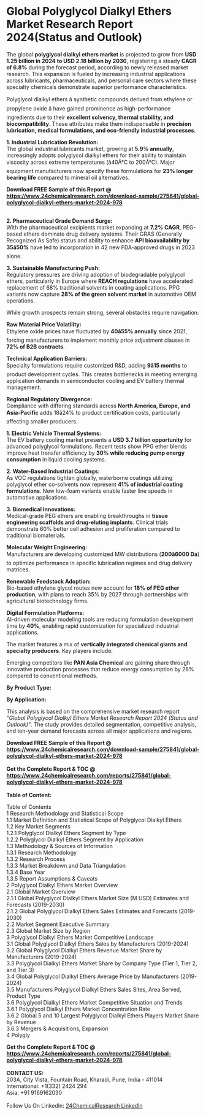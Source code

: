 <h1>Global Polyglycol Dialkyl Ethers Market Research Report 2024(Status and Outlook)</h1><p>The global <strong>polyglycol dialkyl ethers market</strong> is projected to grow from <strong>USD 1.25 billion in 2024 to USD 2.18 billion by 2030</strong>, registering a steady <strong>CAGR of 6.8%</strong> during the forecast period, according to newly released market research. This expansion is fueled by increasing industrial applications across lubricants, pharmaceuticals, and personal care sectors where these specialty chemicals demonstrate superior performance characteristics.</p><p>Polyglycol dialkyl ethers â synthetic compounds derived from ethylene or propylene oxide â have gained prominence as high-performance ingredients due to their <strong>excellent solvency, thermal stability, and biocompatibility</strong>. These attributes make them indispensable in <strong>precision lubrication, medical formulations, and eco-friendly industrial processes</strong>.</p><p><strong>1. Industrial Lubrication Revolution:</strong><br>
The global industrial lubricants market, growing at <strong>5.9% annually</strong>, increasingly adopts polyglycol dialkyl ethers for their ability to maintain viscosity across extreme temperatures (â40Â°C to 200Â°C). Major equipment manufacturers now specify these formulations for <strong>23% longer bearing life</strong> compared to mineral oil alternatives.</p><div><b>Download FREE Sample of this Report @ 
            <a href="https://www.24chemicalresearch.com/download-sample/275841/global-polyglycol-dialkyl-ethers-market-2024-978">
            https://www.24chemicalresearch.com/download-sample/275841/global-polyglycol-dialkyl-ethers-market-2024-978</a></b></div><br><p><strong>2. Pharmaceutical Grade Demand Surge:</strong><br>
With the pharmaceutical excipients market expanding at <strong>7.2% CAGR</strong>, PEG-based ethers dominate drug delivery systems. Their GRAS (Generally Recognized As Safe) status and ability to enhance <strong>API bioavailability by 35â50%</strong> have led to incorporation in 42 new FDA-approved drugs in 2023 alone.</p><p><strong>3. Sustainable Manufacturing Push:</strong><br>
Regulatory pressures are driving adoption of biodegradable polyglycol ethers, particularly in Europe where <strong>REACH regulations</strong> have accelerated replacement of 68% traditional solvents in coating applications. PPG variants now capture <strong>28% of the green solvent market</strong> in automotive OEM operations.</p><p>While growth prospects remain strong, several obstacles require navigation:</p><p><strong>Raw Material Price Volatility:</strong><br>
    Ethylene oxide prices have fluctuated by <strong>40â55% annually</strong> since 2021, forcing manufacturers to implement monthly price adjustment clauses in <strong>72% of B2B contracts</strong>.</p><p><strong>Technical Application Barriers:</strong><br>
    Specialty formulations require customized R&amp;D, adding <strong>9â15 months</strong> to product development cycles. This creates bottlenecks in meeting emerging application demands in semiconductor cooling and EV battery thermal management.</p><p><strong>Regional Regulatory Divergence:</strong><br>
    Compliance with differing standards across <strong>North America, Europe, and Asia-Pacific</strong> adds 18â24% to product certification costs, particularly affecting smaller producers.</p><p><strong>1. Electric Vehicle Thermal Systems:</strong><br>
The EV battery cooling market presents a <strong>USD 3.7 billion opportunity</strong> for advanced polyglycol formulations. Recent tests show PPG ether blends improve heat transfer efficiency by <strong>30% while reducing pump energy consumption</strong> in liquid cooling systems.</p><p><strong>2. Water-Based Industrial Coatings:</strong><br>
As VOC regulations tighten globally, waterborne coatings utilizing polyglycol ether co-solvents now represent <strong>41% of industrial coating formulations</strong>. New low-foam variants enable faster line speeds in automotive applications.</p><p><strong>3. Biomedical Innovations:</strong><br>
Medical-grade PEG ethers are enabling breakthroughs in <strong>tissue engineering scaffolds and drug-eluting implants</strong>. Clinical trials demonstrate 60% better cell adhesion and proliferation compared to traditional biomaterials.</p><p><strong>Molecular Weight Engineering:</strong><br>
    Manufacturers are developing customized MW distributions (<strong>200â6000 Da</strong>) to optimize performance in specific lubrication regimes and drug delivery matrices.</p><p><strong>Renewable Feedstock Adoption:</strong><br>
    Bio-based ethylene glycol routes now account for <strong>18% of PEG ether production</strong>, with plans to reach 35% by 2027 through partnerships with agricultural biotechnology firms.</p><p><strong>Digital Formulation Platforms:</strong><br>
    AI-driven molecular modeling tools are reducing formulation development time by <strong>40%</strong>, enabling rapid customization for specialized industrial applications.</p><p>The market features a mix of <strong>vertically integrated chemical giants and specialty producers</strong>. Key players include:</p><p>Emerging competitors like <strong>PAN Asia Chemical</strong> are gaining share through innovative production processes that reduce energy consumption by 28% compared to conventional methods.</p><p><strong>By Product Type:</strong></p><p><strong>By Application:</strong></p><p>This analysis is based on the comprehensive market research report <em>"Global Polyglycol Dialkyl Ethers Market Research Report 2024 (Status and Outlook)"</em>. The study provides detailed segmentation, competitive analysis, and ten-year demand forecasts across all major applications and regions.</p><div><b>Download FREE Sample of this Report @ 
            <a href="https://www.24chemicalresearch.com/download-sample/275841/global-polyglycol-dialkyl-ethers-market-2024-978">
            https://www.24chemicalresearch.com/download-sample/275841/global-polyglycol-dialkyl-ethers-market-2024-978</a></b></div><br><div><b>Get the Complete Report & TOC @ 
            <a href="https://www.24chemicalresearch.com/reports/275841/global-polyglycol-dialkyl-ethers-market-2024-978">
            https://www.24chemicalresearch.com/reports/275841/global-polyglycol-dialkyl-ethers-market-2024-978</a></b></div><br>
            <b>Table of Content:</b><p>Table of Contents<br />
1 Research Methodology and Statistical Scope<br />
1.1 Market Definition and Statistical Scope of Polyglycol Dialkyl Ethers<br />
1.2 Key Market Segments<br />
1.2.1 Polyglycol Dialkyl Ethers Segment by Type<br />
1.2.2 Polyglycol Dialkyl Ethers Segment by Application<br />
1.3 Methodology & Sources of Information<br />
1.3.1 Research Methodology<br />
1.3.2 Research Process<br />
1.3.3 Market Breakdown and Data Triangulation<br />
1.3.4 Base Year<br />
1.3.5 Report Assumptions & Caveats<br />
2 Polyglycol Dialkyl Ethers Market Overview<br />
2.1 Global Market Overview<br />
2.1.1 Global Polyglycol Dialkyl Ethers Market Size (M USD) Estimates and Forecasts (2019-2030)<br />
2.1.2 Global Polyglycol Dialkyl Ethers Sales Estimates and Forecasts (2019-2030)<br />
2.2 Market Segment Executive Summary<br />
2.3 Global Market Size by Region<br />
3 Polyglycol Dialkyl Ethers Market Competitive Landscape<br />
3.1 Global Polyglycol Dialkyl Ethers Sales by Manufacturers (2019-2024)<br />
3.2 Global Polyglycol Dialkyl Ethers Revenue Market Share by Manufacturers (2019-2024)<br />
3.3 Polyglycol Dialkyl Ethers Market Share by Company Type (Tier 1, Tier 2, and Tier 3)<br />
3.4 Global Polyglycol Dialkyl Ethers Average Price by Manufacturers (2019-2024)<br />
3.5 Manufacturers Polyglycol Dialkyl Ethers Sales Sites, Area Served, Product Type<br />
3.6 Polyglycol Dialkyl Ethers Market Competitive Situation and Trends<br />
3.6.1 Polyglycol Dialkyl Ethers Market Concentration Rate<br />
3.6.2 Global 5 and 10 Largest Polyglycol Dialkyl Ethers Players Market Share by Revenue<br />
3.6.3 Mergers & Acquisitions, Expansion<br />
4 Polygly</p><div><b>Get the Complete Report & TOC @ 
            <a href="https://www.24chemicalresearch.com/reports/275841/global-polyglycol-dialkyl-ethers-market-2024-978">
            https://www.24chemicalresearch.com/reports/275841/global-polyglycol-dialkyl-ethers-market-2024-978</a></b></div><br><b>CONTACT US:</b><br>
            203A, City Vista, Fountain Road, Kharadi, Pune, India - 411014<br>
            International: +1(332) 2424 294<br>
            Asia: +91 9169162030 <br><br>
            Follow Us On LinkedIn: <a href="https://www.linkedin.com/company/24chemicalresearch/">24ChemicalResearch LinkedIn</a>